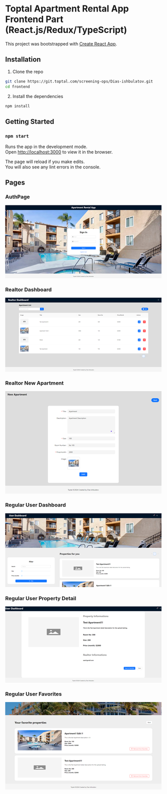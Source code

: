 # Toptal Apartment Rental App Frontend Part (React.js/Redux/TypeScript)

This project was bootstrapped with [Create React App](https://github.com/facebook/create-react-app).

## Installation
1. Clone the repo

```bash
git clone https://git.toptal.com/screening-ops/Dias-ishbulatov.git
cd frontend
```
2. Install the dependencies

```bash
npm install
```


## Getting Started


### `npm start`

Runs the app in the development mode.\
Open [http://localhost:3000](http://localhost:3000) to view it in the browser.

The page will reload if you make edits.\
You will also see any lint errors in the console.


## Pages

### AuthPage

![](screenshots/auth.png)

### Realtor Dashboard

![](screenshots/admin1.png)

### Realtor New Apartment

![](screenshots/admin2.png)


### Regular User Dashboard

![](screenshots/user1.png)

### Regular User Property Detail

![](screenshots/user2.png)

### Regular User Favorites

![](screenshots/user3.png)